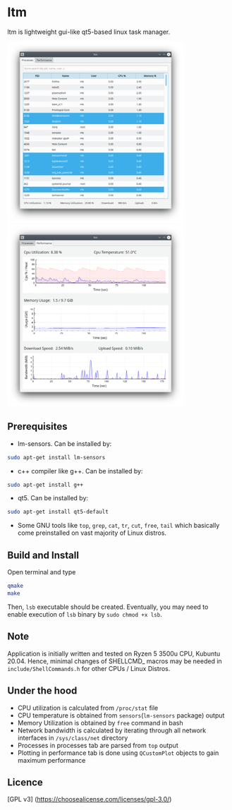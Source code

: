 # ltm

ltm is lightweight gui-like qt5-based linux task manager.

<img src="processes.png" width="400"> <img src="performance.png" width="400">

## Prerequisites

- lm-sensors. Can be installed by:
```bash
sudo apt-get install lm-sensors
```
- c++ compiler like g++. Can be installed by:
```bash
sudo apt-get install g++
```
- qt5. Can be installed by:
```bash
sudo apt-get install qt5-default
```
- Some GNU tools like `top`, `grep`, `cat`, `tr`, `cut`, `free`, `tail` which basically come
preinstalled on vast majority of Linux distros.

## Build and Install

Open terminal and type 
```bash
qmake
make
```
Then, `lsb` executable should be created.
Eventually, you may need to enable execution of `lsb` binary by `sudo chmod +x lsb`.

## Note

Application is initially written and tested on Ryzen 5 3500u CPU, Kubuntu 20.04.
Hence, minimal changes of SHELLCMD_ macros may be needed in `include/ShellCommands.h` for other CPUs / Linux Distros.

## Under the hood

- CPU utilization is calculated from `/proc/stat` file
- CPU temperature is obtained from `sensors`(`lm-sensors` package) output
- Memory Utilization is obtained by `free` command in bash
- Network bandwidth is calculated by iterating through all network interfaces in
`/sys/class/net` directory
- Processes in processes tab are parsed from `top` output
- Plotting in performance tab is done using `QCustomPlot` objects to gain maximum performance

## Licence

[GPL v3] (https://choosealicense.com/licenses/gpl-3.0/)
